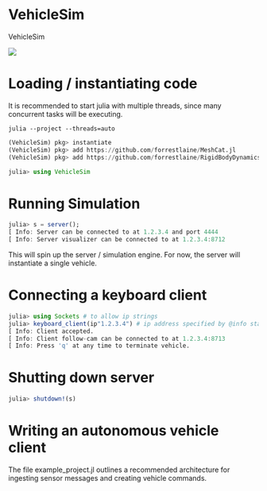 # VehicleSim
VehicleSim

<img src="https://github.com/forrestlaine/VehicleSim/blob/main/parked_cars.png" />

# Loading / instantiating code

It is recommended to start julia with multiple threads, since many concurrent tasks will be executing. 

```
julia --project --threads=auto
```

```julia
(VehicleSim) pkg> instantiate
(VehicleSim) pkg> add https://github.com/forrestlaine/MeshCat.jl
(VehicleSim) pkg> add https://github.com/forrestlaine/RigidBodyDynamics.jl
```

```julia
julia> using VehicleSim
```

# Running Simulation

```julia
julia> s = server();
[ Info: Server can be connected to at 1.2.3.4 and port 4444
[ Info: Server visualizer can be connected to at 1.2.3.4:8712
```

This will spin up the server / simulation engine. For now, the server will instantiate a single vehicle. 

# Connecting a keyboard client

```julia
julia> using Sockets # to allow ip strings
julia> keyboard_client(ip"1.2.3.4") # ip address specified by @info statement when starting server
[ Info: Client accepted.
[ Info: Client follow-cam can be connected to at 1.2.3.4:8713
[ Info: Press 'q' at any time to terminate vehicle.
```

# Shutting down server
```julia
julia> shutdown!(s)
```

# Writing an autonomous vehicle client

The file example_project.jl outlines a recommended architecture for ingesting sensor messages and creating vehicle commands.
